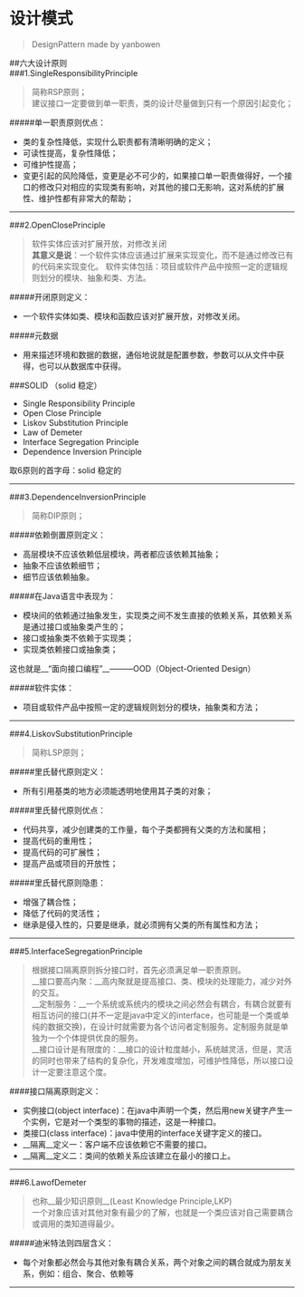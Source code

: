 # 设计模式
>DesignPattern made by yanbowen

##六大设计原则  
###1.SingleResponsibilityPrinciple  
>简称RSP原则；  
>建议接口一定要做到单一职责，类的设计尽量做到只有一个原因引起变化；  

#####单一职责原则优点：  
* 类的复杂性降低，实现什么职责都有清晰明确的定义；
* 可读性提高，复杂性降低；
* 可维护性提高；
* 变更引起的风险降低，变更是必不可少的，如果接口单一职责做得好，一个接口的修改只对相应的实现类有影响，对其他的接口无影响，这对系统的扩展性、维护性都有非常大的帮助；  
  
---
###2.OpenClosePrinciple  
>软件实体应该对扩展开放，对修改关闭   
>__其意义是说__：一个软件实体应该通过扩展来实现变化，而不是通过修改已有的代码来实现变化。
>软件实体包括：项目或软件产品中按照一定的逻辑规则划分的模块、抽象和类、方法。
  
#####开闭原则定义：  
* 一个软件实体如类、模块和函数应该对扩展开放，对修改关闭。  
   
#####元数据
* 用来描述环境和数据的数据，通俗地说就是配置参数，参数可以从文件中获得，也可以从数据库中获得。  
  
###SOLID （solid 稳定）  
* Single Responsibility Principle  
* Open Close Principle  
* Liskov Substitution Principle  
* Law of Demeter   
* Interface Segregation Principle  
* Dependence Inversion Principle  
 
取6原则的首字母：solid 稳定的
    
  
---
###3.DependenceInversionPrinciple  
>简称DIP原则；  
  
#####依赖倒置原则定义：
* 高层模块不应该依赖低层模块，两者都应该依赖其抽象；
* 抽象不应该依赖细节；
* 细节应该依赖抽象。  
  
#####在Java语言中表现为：
* 模块间的依赖通过抽象发生，实现类之间不发生直接的依赖关系，其依赖关系是通过接口或抽象类产生的；
* 接口或抽象类不依赖于实现类；
* 实现类依赖接口或抽象类；  

这也就是__“面向接口编程”__———OOD（Object-Oriented Design）  

#####软件实体：
* 项目或软件产品中按照一定的逻辑规则划分的模块，抽象类和方法；
    
---
###4.LiskovSubstitutionPrinciple  
>简称LSP原则；   
   
#####里氏替代原则定义：   
* 所有引用基类的地方必须能透明地使用其子类的对象；    

#####里氏替代原则优点：   
* 代码共享，减少创建类的工作量，每个子类都拥有父类的方法和属相；  
* 提高代码的重用性；  
* 提高代码的可扩展性；  
* 提高产品或项目的开放性；
  
#####里氏替代原则隐患：     
* 增强了耦合性；  
* 降低了代码的灵活性；   
* 继承是侵入性的，只要是继承，就必须拥有父类的所有属性和方法；  
    
---
###5.InterfaceSegregationPrinciple  
>根据接口隔离原则拆分接口时，首先必须满足单一职责原则。  
>__接口要高内聚：__高内聚就是提高接口、类、模块的处理能力，减少对外的交互。  
>__定制服务：__一个系统或系统内的模块之间必然会有耦合，有耦合就要有相互访问的接口(并不一定是java中定义的interface，也可能是一个类或单纯的数据交换)，在设计时就需要为各个访问者定制服务。定制服务就是单独为一个个体提供优良的服务。  
>__接口设计是有限度的：__接口的设计粒度越小，系统越灵活，但是，灵活的同时也带来了结构的复杂化，开发难度增加，可维护性降低，所以接口设计一定要注意这个度。   
  
####接口隔离原则定义：  
* 实例接口(object interface)：在java中声明一个类，然后用new关键字产生一个实例，它是对一个类型的事物的描述，这是一种接口。  
* 类接口(class interface)：java中使用的interface关键字定义的接口。
* __隔离__定义一：客户端不应该依赖它不需要的接口。
* __隔离__定义二：类间的依赖关系应该建立在最小的接口上。
    
---
###6.LawofDemeter 
>也称__最少知识原则__(Least Knowledge Principle,LKP)  
>一个对象应该对其他对象有最少的了解，也就是一个类应该对自己需要耦合或调用的类知道得最少。  
  
#####迪米特法则四层含义：   
* 每个对象都必然会与其他对象有耦合关系，两个对象之间的耦合就成为朋友关系，例如：组合、聚合、依赖等

- - -